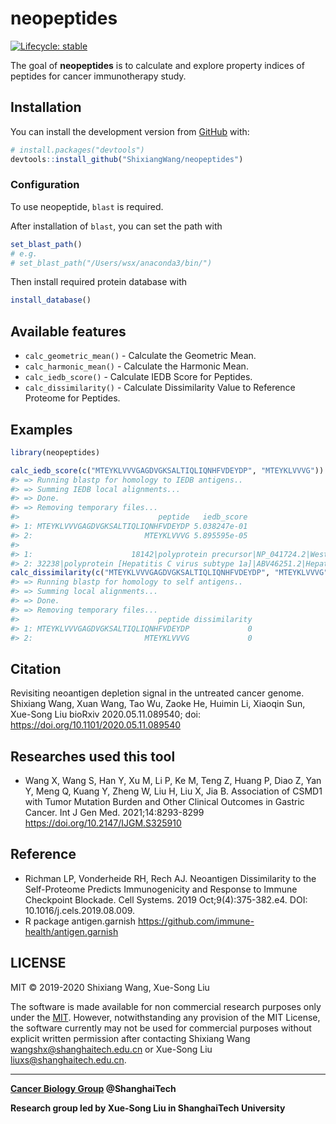 
<!-- README.md is generated from README.Rmd. Please edit that file -->

# neopeptides

<!-- badges: start -->

[![Lifecycle:
stable](https://img.shields.io/badge/lifecycle-stable-orange.svg)](https://www.tidyverse.org/lifecycle/#experimental)
<!-- badges: end -->

The goal of **neopeptides** is to calculate and explore property indices
of peptides for cancer immunotherapy study.

## Installation

You can install the development version from
[GitHub](https://github.com/) with:

``` r
# install.packages("devtools")
devtools::install_github("ShixiangWang/neopeptides")
```

### Configuration

To use neopeptide, `blast` is required.

After installation of `blast`, you can set the path with

``` r
set_blast_path()
# e.g. 
# set_blast_path("/Users/wsx/anaconda3/bin/")
```

Then install required protein database with

``` r
install_database()
```

## Available features

  - `calc_geometric_mean()` - Calculate the Geometric Mean.
  - `calc_harmonic_mean()` - Calculate the Harmonic Mean.
  - `calc_iedb_score()` - Calculate IEDB Score for Peptides.
  - `calc_dissimilarity()` - Calculate Dissimilarity Value to Reference
    Proteome for Peptides.

## Examples

``` r
library(neopeptides)

calc_iedb_score(c("MTEYKLVVVGAGDVGKSALTIQLIQNHFVDEYDP", "MTEYKLVVVG"))
#> => Running blastp for homology to IEDB antigens..
#> => Summing IEDB local alignments...
#> => Done.
#> => Removing temporary files...
#>                               peptide   iedb_score
#> 1: MTEYKLVVVGAGDVGKSALTIQLIQNHFVDEYDP 5.038247e-01
#> 2:                         MTEYKLVVVG 5.895595e-05
#>                                                                                    annotation
#> 1:                      18142|polyprotein precursor|NP_041724.2|West Nile virus|11082 DVGVSAL
#> 2: 32238|polyprotein [Hepatitis C virus subtype 1a]|ABV46251.2|Hepatitis C virus|11103 KLVVLG
calc_dissimilarity(c("MTEYKLVVVGAGDVGKSALTIQLIQNHFVDEYDP", "MTEYKLVVVG"))
#> => Running blastp for homology to self antigens..
#> => Summing local alignments...
#> => Done.
#> => Removing temporary files...
#>                               peptide dissimilarity
#> 1: MTEYKLVVVGAGDVGKSALTIQLIQNHFVDEYDP             0
#> 2:                         MTEYKLVVVG             0
```

## Citation

Revisiting neoantigen depletion signal in the untreated cancer genome.
Shixiang Wang, Xuan Wang, Tao Wu, Zaoke He, Huimin Li, Xiaoqin Sun,
Xue-Song Liu bioRxiv 2020.05.11.089540; doi:
<https://doi.org/10.1101/2020.05.11.089540>

## Researches used this tool

- Wang X, Wang S, Han Y, Xu M, Li P, Ke M, Teng Z, Huang P, Diao Z, Yan Y, Meng Q, Kuang Y, Zheng W, Liu H, Liu X, Jia B. Association of CSMD1 with Tumor Mutation Burden and Other Clinical Outcomes in Gastric Cancer. Int J Gen Med. 2021;14:8293-8299
https://doi.org/10.2147/IJGM.S325910

## Reference

  - Richman LP, Vonderheide RH, Rech AJ. Neoantigen Dissimilarity to the
    Self-Proteome Predicts Immunogenicity and Response to Immune
    Checkpoint Blockade. Cell Systems. 2019 Oct;9(4):375-382.e4. DOI:
    10.1016/j.cels.2019.08.009.
  - R package antigen.garnish
    <https://github.com/immune-health/antigen.garnish>

## LICENSE

MIT © 2019-2020 Shixiang Wang, Xue-Song Liu

The software is made available for non commercial research purposes only
under the [MIT](LICENSE.md). However, notwithstanding any provision of
the MIT License, the software currently may not be used for commercial
purposes without explicit written permission after contacting Shixiang
Wang <wangshx@shanghaitech.edu.cn> or Xue-Song Liu
<liuxs@shanghaitech.edu.cn>.

-----

**[Cancer Biology Group](https://github.com/XSLiuLab) @ShanghaiTech**

**Research group led by Xue-Song Liu in ShanghaiTech University**
